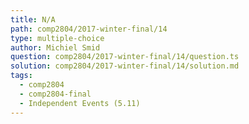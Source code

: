 ```yaml
---
title: N/A
path: comp2804/2017-winter-final/14
type: multiple-choice
author: Michiel Smid
question: comp2804/2017-winter-final/14/question.ts
solution: comp2804/2017-winter-final/14/solution.md
tags:
  - comp2804
  - comp2804-final
  - Independent Events (5.11)
---
```

